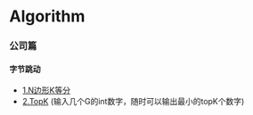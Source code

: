# Algorithm
### 公司篇
#### 字节跳动
* [1.N边形K等分](company/bytedance/n-gon_divide_k_part.py)
* [2.TopK](company/bytedance/n-gon_divide_k_part.py) (输入几个G的int数字，随时可以输出最小的topK个数字)
